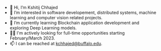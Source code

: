 - 👋 Hi, I’m Kshitij Chhajed
- 👀 I’m interested in software developement, distributed systems, machine learning and computer vision related projects.
- 🌱 I’m currently learning Blockchain application development and exploring Deep Learning models.
- 👨‍💼 I'm actively looking for full-time opportunities starting February/March 2023.
- 📫 I can be reached at kchhajed@buffalo.edu.

<!---
kschhajed/kschhajed is a ✨ special ✨ repository because its `README.md` (this file) appears on your GitHub profile.
You can click the Preview link to take a look at your changes.
--->

